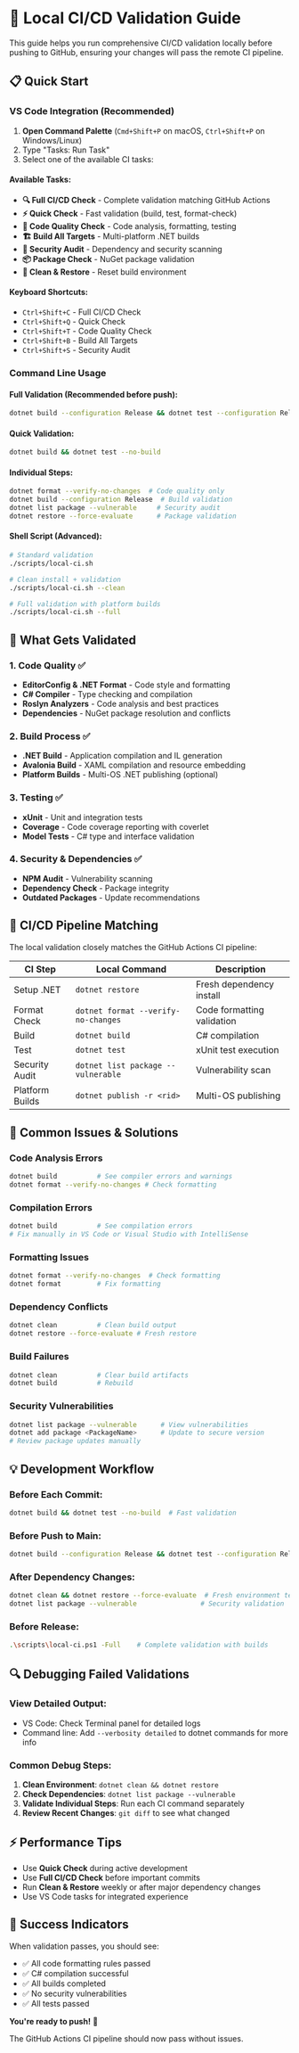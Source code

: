 # 🚀 Local CI/CD Validation Guide

This guide helps you run comprehensive CI/CD validation locally before pushing to GitHub, ensuring your changes will pass the remote CI pipeline.

## 📋 Quick Start

### VS Code Integration (Recommended)

1. **Open Command Palette** (`Cmd+Shift+P` on macOS, `Ctrl+Shift+P` on Windows/Linux)
2. Type "Tasks: Run Task"
3. Select one of the available CI tasks:

#### Available Tasks:

- **🔍 Full CI/CD Check** - Complete validation matching GitHub Actions
- **⚡ Quick Check** - Fast validation (build, test, format-check)
- **🧪 Code Quality Check** - Code analysis, formatting, testing
- **🏗️ Build All Targets** - Multi-platform .NET builds
- **🔐 Security Audit** - Dependency and security scanning
- **📦 Package Check** - NuGet package validation
- **🧽 Clean & Restore** - Reset build environment

#### Keyboard Shortcuts:

- `Ctrl+Shift+C` - Full CI/CD Check
- `Ctrl+Shift+Q` - Quick Check
- `Ctrl+Shift+T` - Code Quality Check
- `Ctrl+Shift+B` - Build All Targets
- `Ctrl+Shift+S` - Security Audit

### Command Line Usage

#### Full Validation (Recommended before push):

```bash
dotnet build --configuration Release && dotnet test --configuration Release
```

#### Quick Validation:

```bash
dotnet build && dotnet test --no-build
```

#### Individual Steps:

```bash
dotnet format --verify-no-changes  # Code quality only
dotnet build --configuration Release  # Build validation
dotnet list package --vulnerable     # Security audit
dotnet restore --force-evaluate      # Package validation
```

#### Shell Script (Advanced):

```bash
# Standard validation
./scripts/local-ci.sh

# Clean install + validation
./scripts/local-ci.sh --clean

# Full validation with platform builds
./scripts/local-ci.sh --full
```

## 🔧 What Gets Validated

### 1. Code Quality ✅

- **EditorConfig & .NET Format** - Code style and formatting
- **C# Compiler** - Type checking and compilation
- **Roslyn Analyzers** - Code analysis and best practices
- **Dependencies** - NuGet package resolution and conflicts

### 2. Build Process ✅

- **.NET Build** - Application compilation and IL generation
- **Avalonia Build** - XAML compilation and resource embedding
- **Platform Builds** - Multi-OS .NET publishing (optional)

### 3. Testing ✅

- **xUnit** - Unit and integration tests
- **Coverage** - Code coverage reporting with coverlet
- **Model Tests** - C# type and interface validation

### 4. Security & Dependencies ✅

- **NPM Audit** - Vulnerability scanning
- **Dependency Check** - Package integrity
- **Outdated Packages** - Update recommendations

## 🎯 CI/CD Pipeline Matching

The local validation closely matches the GitHub Actions CI pipeline:

| CI Step         | Local Command              | Description              |
| --------------- | -------------------------- | ------------------------ |
| Setup .NET      | `dotnet restore`           | Fresh dependency install |
| Format Check    | `dotnet format --verify-no-changes` | Code formatting validation |
| Build           | `dotnet build`             | C# compilation           |
| Test            | `dotnet test`              | xUnit test execution     |
| Security Audit  | `dotnet list package --vulnerable` | Vulnerability scan |
| Platform Builds | `dotnet publish -r <rid>`  | Multi-OS publishing      |

## 🚨 Common Issues & Solutions

### Code Analysis Errors

```bash
dotnet build          # See compiler errors and warnings
dotnet format --verify-no-changes # Check formatting
```

### Compilation Errors

```bash
dotnet build          # See compilation errors
# Fix manually in VS Code or Visual Studio with IntelliSense
```

### Formatting Issues

```bash
dotnet format --verify-no-changes  # Check formatting
dotnet format         # Fix formatting
```

### Dependency Conflicts

```bash
dotnet clean          # Clean build output
dotnet restore --force-evaluate # Fresh restore
```

### Build Failures

```bash
dotnet clean          # Clear build artifacts  
dotnet build          # Rebuild
```

### Security Vulnerabilities

```bash
dotnet list package --vulnerable      # View vulnerabilities
dotnet add package <PackageName>      # Update to secure version
# Review package updates manually
```

## 💡 Development Workflow

### Before Each Commit:

```bash
dotnet build && dotnet test --no-build  # Fast validation
```

### Before Push to Main:

```bash
dotnet build --configuration Release && dotnet test --configuration Release  # Full validation
```

### After Dependency Changes:

```bash
dotnet clean && dotnet restore --force-evaluate  # Fresh environment test
dotnet list package --vulnerable                # Security validation
```

### Before Release:

```bash
.\scripts\local-ci.ps1 -Full    # Complete validation with builds
```

## 🔍 Debugging Failed Validations

### View Detailed Output:

- VS Code: Check Terminal panel for detailed logs
- Command line: Add `--verbosity detailed` to dotnet commands for more info

### Common Debug Steps:

1. **Clean Environment**: `dotnet clean && dotnet restore`
2. **Check Dependencies**: `dotnet list package --vulnerable`
3. **Validate Individual Steps**: Run each CI command separately
4. **Review Recent Changes**: `git diff` to see what changed

## ⚡ Performance Tips

- Use **Quick Check** during active development
- Use **Full CI/CD Check** before important commits  
- Run **Clean & Restore** weekly or after major dependency changes
- Use VS Code tasks for integrated experience

## 🎊 Success Indicators

When validation passes, you should see:

- ✅ All code formatting rules passed
- ✅ C# compilation successful
- ✅ All builds completed
- ✅ No security vulnerabilities
- ✅ All tests passed

**You're ready to push!** 🚀

The GitHub Actions CI pipeline should now pass without issues.
